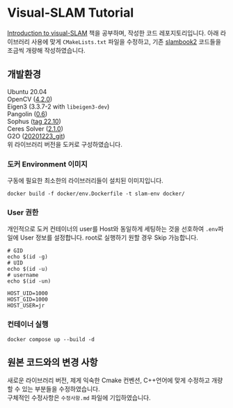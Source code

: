 # Visual-SLAM Tutorial
[Introduction to visual-SLAM](https://github.com/gaoxiang12/slambook-en) 책을 공부하며, 작성한 코드 레포지토리입니다. 아래 라이브러리 사용에 맞게 `CMakeLists.txt` 파일을 수정하고, 기존 [slambook2](https://github.com/gaoxiang12/slambook2) 코드들을 조금씩 개량해 작성하였습니다.

## 개발환경
Ubuntu 20.04  
OpenCV ([4.2.0](https://github.com/opencv/opencv/releases/tag/4.2.0))  
Eigen3 (3.3.7-2 with `libeigen3-dev`)  
Pangolin ([0.6](https://github.com/stevenlovegrove/Pangolin/releases/tag/v0.6))  
Sophus ([tag 22.10](https://github.com/strasdat/Sophus/releases/tag/1.22.10))  
Ceres Solver ([2.1.0](https://github.**com**/ceres-solver/ceres-solver/releases/tag/2.1.0))  
G2O ([20201223_git](https://github.com/RainerKuemmerle/g2o/releases/tag/20201223_git))  
위 라이브러리 버전을 도커로 구성하였습니다.
### 도커 Environment 이미지
구동에 필요한 최소한의 라이브러리들이 설치된 이미지입니다.
``` shell
docker build -f docker/env.Dockerfile -t slam-env docker/
```
### User 권한
개인적으로 도커 컨테이너의 user를 Host와 동일하게 세팅하는 것을 선호하여 `.env`파일에 User 정보를 설정합니다. root로 실행하기 원할 경우 Skip 가능합니다.
```
# GID
echo $(id -g)
# UID
echo $(id -u)
# username
echo $(id -un)
```
``` shell
HOST_UID=1000
HOST_GID=1000
HOST_USER=jr
```
### 컨테이너 실행
``` shell
docker compose up --build -d
```
## 원본 코드와의 변경 사항
새로운 라이브러리 버전, 제게 익숙한 Cmake 컨벤션, C++언어에 맞게 수정하고 개량할 수 있는 부분들을 수정하였습니다.  
구체적인 수정사항은 `수정사항.md` 파일에 기입하였습니다.

